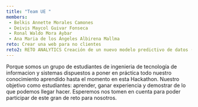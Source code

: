 ```yaml
---
title: "Team UE "
members:
 - Belkis Annette Morales Camones
 - Deivis Maycol Guivar Fonseca
 - Ronal Waldo Mora Aybar
 - Ana Maria de los Ángeles Albirena Mallma
reto: Crear una web para no clientes
reto2: RETO ANALYTICS Creación de un nuevo modelo predictivo de datos (NPS)
---
```


Porque somos un grupo de estudiantes de ingenieria de tecnología de informacion y sistemas dispuestos a poner en práctica todo nuestro conocimiento aprendido hasta el momento en esta Hackathon. Nuestro objetivo como estudiantes: aprender, ganar experiencia y demostrar de lo que podemos llegar hacer. Esperemos nos tomen en cuenta para poder participar de este gran de reto para nosotros.